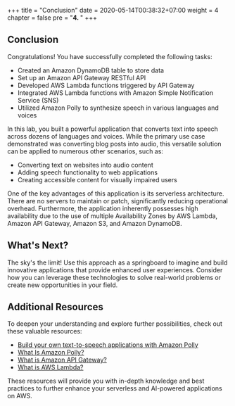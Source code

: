 +++
title = "Conclusion"
date = 2020-05-14T00:38:32+07:00
weight = 4
chapter = false
pre = "<b>4. </b>"
+++

## Conclusion

Congratulations! You have successfully completed the following tasks:

- Created an Amazon DynamoDB table to store data
- Set up an Amazon API Gateway RESTful API
- Developed AWS Lambda functions triggered by API Gateway
- Integrated AWS Lambda functions with Amazon Simple Notification Service (SNS)
- Utilized Amazon Polly to synthesize speech in various languages and voices

In this lab, you built a powerful application that converts text into speech across dozens of languages and voices. While the primary use case demonstrated was converting blog posts into audio, this versatile solution can be applied to numerous other scenarios, such as:

- Converting text on websites into audio content
- Adding speech functionality to web applications
- Creating accessible content for visually impaired users

One of the key advantages of this application is its serverless architecture. There are no servers to maintain or patch, significantly reducing operational overhead. Furthermore, the application inherently possesses high availability due to the use of multiple Availability Zones by AWS Lambda, Amazon API Gateway, Amazon S3, and Amazon DynamoDB.

## What's Next?

The sky's the limit! Use this approach as a springboard to imagine and build innovative applications that provide enhanced user experiences. Consider how you can leverage these technologies to solve real-world problems or create new opportunities in your field.

## Additional Resources

To deepen your understanding and explore further possibilities, check out these valuable resources:

- [Build your own text-to-speech applications with Amazon Polly](https://aws.amazon.com/blogs/machine-learning/build-your-own-text-to-speech-applications-with-amazon-polly/)
- [What Is Amazon Polly?](https://docs.aws.amazon.com/polly/latest/dg/what-is.html)
- [What is Amazon API Gateway?](https://docs.aws.amazon.com/apigateway/latest/developerguide/welcome.html)
- [What is AWS Lambda?](https://docs.aws.amazon.com/lambda/latest/dg/welcome.html)

These resources will provide you with in-depth knowledge and best practices to further enhance your serverless and AI-powered applications on AWS.